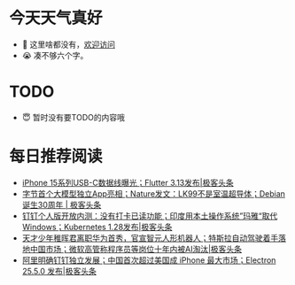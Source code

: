 # 今天天气真好
- 👋 这里啥都没有，[欢迎访问](https://zhangfeng-ola.github.io/)
- 😭 凑不够六个字。
<!---
- 👀 I’m interested in ...
- 🌱 I’m currently learning ...
- 💞️ I’m looking to collaborate on ...
- 📫 How to reach me ...
- 😇 I'm doing something ...

--->

# TODO 
- 😇 暂时没有要TODO的内容哦

<!---
zhangfeng-ola/zhangfeng-ola is a ✨ special ✨ repository because its `README.md` (this file) appears on your GitHub profile.
You can click the Preview link to take a look at your changes.
--->

# 每日推荐阅读
<!-- BLOG-POST-LIST:START -->
- [iPhone 15系列USB-C数据线曝光；Flutter 3.13发布|极客头条](https://blog.csdn.net/weixin_39786569/article/details/132401844)
- [​字节首个大模型独立App亮相；Nature发文：LK99不是室温超导体；Debian诞生30周年 | 极客头条](https://blog.csdn.net/weixin_39786569/article/details/132355332)
- [钉钉个人版开放内测：没有打卡已读功能；印度用本土操作系统”玛雅“取代Windows；Kubernetes 1.28发布|极客头条](https://blog.csdn.net/weixin_39786569/article/details/132334053)
- [天才少年稚晖君离职华为首秀，官宣智元人形机器人；特斯拉自动驾驶着手落地中国市场；微软高管称程序员等岗位十年内被AI淘汰|极客头条](https://blog.csdn.net/weixin_39786569/article/details/132312137)
- [阿里明确钉钉独立发展；中国首次超过美国成 iPhone 最大市场；Electron 25.5.0 发布|极客头条](https://blog.csdn.net/weixin_39786569/article/details/132291230)
<!-- BLOG-POST-LIST:END -->

